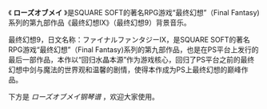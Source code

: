 

《 **ローズオブメイ** 》是SQUARE SOFT的著名RPG游戏“最终幻想”（Final
Fantasy)系列的第九部作品《最终幻想Ⅸ》（最终幻想9）背景音乐。

最终幻想9，日文名称：ファイナルファンタジーIX，是SQUARE SOFT的著名RPG游戏“最终幻想”（Final
Fantasy)系列的第九部作品，也是在PS平台上发行的最后一部作品，本作以“回归水晶本源”作为游戏核心，回归了PS平台之前的最终幻想中剑与魔法的世界观和温馨的剧情，使得本作成为PS上最终幻想的巅峰作品。

下方是 _ローズオブメイ钢琴谱_ ，欢迎大家使用。

